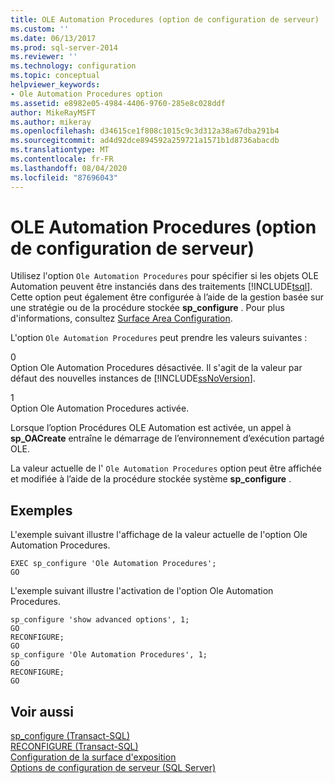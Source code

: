 ```yaml
---
title: OLE Automation Procedures (option de configuration de serveur) | Microsoft Docs
ms.custom: ''
ms.date: 06/13/2017
ms.prod: sql-server-2014
ms.reviewer: ''
ms.technology: configuration
ms.topic: conceptual
helpviewer_keywords:
- Ole Automation Procedures option
ms.assetid: e8982e05-4984-4406-9760-285e8c028ddf
author: MikeRayMSFT
ms.author: mikeray
ms.openlocfilehash: d34615ce1f808c1015c9c3d312a38a67dba291b4
ms.sourcegitcommit: ad4d92dce894592a259721a1571b1d8736abacdb
ms.translationtype: MT
ms.contentlocale: fr-FR
ms.lasthandoff: 08/04/2020
ms.locfileid: "87696043"
---
```

# <a name="ole-automation-procedures-server-configuration-option"></a>OLE Automation Procedures (option de configuration de serveur)
  Utilisez l'option `Ole Automation Procedures` pour spécifier si les objets OLE Automation peuvent être instanciés dans des traitements [!INCLUDE[tsql](../../includes/tsql-md.md)]. Cette option peut également être configurée à l’aide de la gestion basée sur une stratégie ou de la procédure stockée **sp_configure** . Pour plus d'informations, consultez [Surface Area Configuration](../../relational-databases/security/surface-area-configuration.md).  
  
 L'option `Ole Automation Procedures` peut prendre les valeurs suivantes :  
  
 0  
 Option Ole Automation Procedures désactivée. Il s'agit de la valeur par défaut des nouvelles instances de [!INCLUDE[ssNoVersion](../../includes/ssnoversion-md.md)].  
  
 1  
 Option Ole Automation Procedures activée.  
  
 Lorsque l’option Procédures OLE Automation est activée, un appel à **sp_OACreate** entraîne le démarrage de l’environnement d’exécution partagé OLE.  
  
 La valeur actuelle de l' `Ole Automation Procedures` option peut être affichée et modifiée à l’aide de la procédure stockée système **sp_configure** .  
  
## <a name="examples"></a>Exemples  
 L'exemple suivant illustre l'affichage de la valeur actuelle de l'option Ole Automation Procedures.  
  
```  
EXEC sp_configure 'Ole Automation Procedures';  
GO  
```  
  
 L'exemple suivant illustre l'activation de l'option Ole Automation Procedures.  
  
```  
sp_configure 'show advanced options', 1;  
GO  
RECONFIGURE;  
GO  
sp_configure 'Ole Automation Procedures', 1;  
GO  
RECONFIGURE;  
GO  
```  
  
## <a name="see-also"></a>Voir aussi  
 [sp_configure &#40;Transact-SQL&#41;](/sql/relational-databases/system-stored-procedures/sp-configure-transact-sql)   
 [RECONFIGURE &#40;Transact-SQL&#41;](/sql/t-sql/language-elements/reconfigure-transact-sql)   
 [Configuration de la surface d'exposition](../../relational-databases/security/surface-area-configuration.md)   
 [Options de configuration de serveur &#40;SQL Server&#41;](server-configuration-options-sql-server.md)  
  
  
